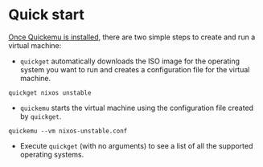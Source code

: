 # Quick start

[Once Quickemu is installed](https://github.com/quickemu-project/quickemu/wiki/01-Installation), there are two simple steps to create and run a virtual machine:

- `quickget` automatically downloads the ISO image for the operating system you want to run and creates a configuration file for the virtual machine.

```shell
quickget nixos unstable
```

- `quickemu` starts the virtual machine using the configuration file created by `quickget`.

```shell
quickemu --vm nixos-unstable.conf
```
- Execute `quickget` (with no arguments) to see a list of all the supported operating systems.
